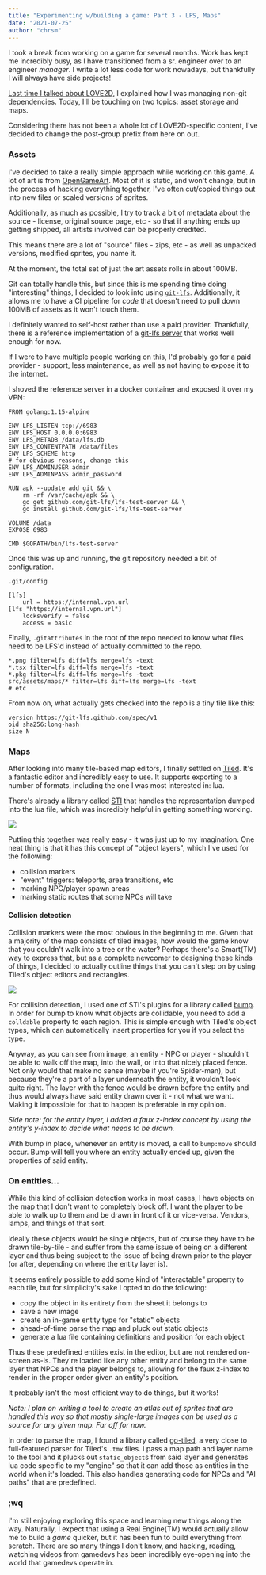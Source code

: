 ```yaml
---
title: "Experimenting w/building a game: Part 3 - LFS, Maps"
date: "2021-07-25"
author: "chrsm"
---
```


I took a break from working on a game for several months. Work has kept me
incredibly busy, as I have transitioned from a sr. engineer over to an engineer
_manager_. I write a lot less code for work nowadays, but thankfully I will
always have side projects!

[Last time I talked about LOVE2D][1], I explained how I was managing non-git
dependencies. Today, I'll be touching on two topics: asset storage and maps.

Considering there has not been a whole lot of LOVE2D-specific content, I've
decided to change the post-group prefix from here on out.

### Assets

I've decided to take a really simple approach while working on this game. A lot
of art is from [OpenGameArt][2]. Most of it is static, and won't change, but
in the process of hacking everything together, I've often cut/copied things out
into new files or scaled versions of sprites.

Additionally, as much as possible, I try to track a bit of metadata about the
source - license, original source page, etc - so that if anything ends up
getting shipped, all artists involved can be properly credited.

This means there are a lot of "source" files - zips, etc - as well as unpacked
versions, modified sprites, you name it.

At the moment, the total set of just the art assets rolls in about 100MB.

Git can totally handle this, but since this is me spending time doing
"interesting" things, I decided to look into using [`git-lfs`][3].
Additionally, it allows me to have a CI pipeline for _code_ that doesn't need
to pull down 100MB of assets as it won't touch them.

I definitely wanted to self-host rather than use a paid provider. Thankfully,
there is a reference implementation of a [git-lfs server][4] that works well
enough for now.

If I were to have multiple people working on this, I'd probably go for a paid
provider - support, less maintenance, as well as not having to expose it to
the internet.

I shoved the reference server in a docker container and exposed it over my VPN:

```
FROM golang:1.15-alpine

ENV LFS_LISTEN tcp://6983
ENV LFS_HOST 0.0.0.0:6983
ENV LFS_METADB /data/lfs.db
ENV LFS_CONTENTPATH /data/files
ENV LFS_SCHEME http
# for obvious reasons, change this
ENV LFS_ADMINUSER admin
ENV LFS_ADMINPASS admin_password

RUN apk --update add git && \
    rm -rf /var/cache/apk && \
    go get github.com/git-lfs/lfs-test-server && \
    go install github.com/git-lfs/lfs-test-server

VOLUME /data
EXPOSE 6983

CMD $GOPATH/bin/lfs-test-server
```

Once this was up and running, the git repository needed a bit of configuration.

`.git/config`

```
[lfs]
	url = https://internal.vpn.url
[lfs "https://internal.vpn.url"]
	locksverify = false
	access = basic
```

Finally, `.gitattributes` in the root of the repo needed to know what files
need to be LFS'd instead of actually committed to the repo.

```
*.png filter=lfs diff=lfs merge=lfs -text
*.tsx filter=lfs diff=lfs merge=lfs -text
*.pkg filter=lfs diff=lfs merge=lfs -text
src/assets/maps/* filter=lfs diff=lfs merge=lfs -text
# etc
```

From now on, what actually gets checked into the repo is a tiny file like this:

```
version https://git-lfs.github.com/spec/v1
oid sha256:long-hash
size N
```

### Maps

After looking into many tile-based map editors, I finally settled on [Tiled][5].
It's a fantastic editor and incredibly easy to use. It supports exporting to
a number of formats, including the one I was most interested in: lua.

There's already a library called [STI][6] that handles the representation
dumped into the lua file, which was incredibly helpful in getting something
working.

<img src="/img/20210725_tiled.png" />

Putting this together was really easy - it was just up to my imagination.
One neat thing is that it has this concept of "object layers", which I've
used for the following:

- collision markers
- "event" triggers: teleports, area transitions, etc
- marking NPC/player spawn areas
- marking static routes that some NPCs will take

#### Collision detection

Collision markers were the most obvious in the beginning to me. Given that a
majority of the map consists of tiled images, how would the game know that
you couldn't walk into a tree or the water? Perhaps there's a Smart(TM) way
to express that, but as a complete newcomer to designing these kinds of things,
I decided to actually outline things that you can't step on by using Tiled's
object editors and rectangles.

<img src="/img/20210725_tiled-collision.png" />

For collision detection, I used one of STI's plugins for a library called [bump][7]. 
In order for bump to know what objects are collidable, you need to add a
`colldable` property to each region. This is simple enough with Tiled's object
types, which can automatically insert properties for you if you select the
type.

Anyway, as you can see from image, an entity - NPC or player - shouldn't be able
to walk off the map, into the wall, or into that nicely placed fence. Not only
would that make no sense (maybe if you're Spider-man), but because they're a
part of a layer underneath the entity, it wouldn't look quite right. The layer
with the fence would be drawn before the entity and thus would always have said
entity drawn over it - not what we want. Making it impossible for that to
happen is preferable in my opinion.

_Side note: for the entity layer, I added a faux z-index concept by using the
entity's y-index to decide what needs to be drawn._

With bump in place, whenever an entity is moved, a call to `bump:move` should
occur. Bump will tell you where an entity actually ended up, given the properties
of said entity.

### On entities...

While this kind of collision detection works in most cases, I have objects on
the map that I don't want to completely block off. I want the player to be able
to walk up to them and be drawn in front of it or vice-versa. Vendors, lamps,
and things of that sort.

Ideally these objects would be single objects, but of course they have to be
drawn tile-by-tile - and suffer from the same issue of being on a different
layer and thus being subject to the issue of being drawn prior to the player
(or after, depending on where the entity layer is).

It seems entirely possible to add some kind of "interactable" property to each
tile, but for simplicity's sake I opted to do the following:

- copy the object in its entirety from the sheet it belongs to
- save a new image
- create an in-game entity type for "static" objects
- ahead-of-time parse the map and pluck out static objects
- generate a lua file containing definitions and position for each object

Thus these predefined entities exist in the editor, but are not rendered
on-screen as-is. They're loaded like any other entity and belong to the same
layer that NPCs and the player belongs to, allowing for the faux z-index
to render in the proper order given an entity's position.

It probably isn't the most efficient way to do things, but it works!

_Note: I plan on writing a tool to create an atlas out of sprites that are
handled this way so that mostly single-large images can be used as a source
for any given map. Far off for now._

In order to parse the map, I found a library called [go-tiled][8], a very
close to full-featured parser for Tiled's `.tmx` files. I pass a map path
and layer name to the tool and it plucks out `static_object`s from said layer
and generates lua code specific to my "engine" so that it can add those as
entities in the world when it's loaded. This also handles generating code for
NPCs and "AI paths" that are predefined.

### ;wq

I'm still enjoying exploring this space and learning new things along the way.
Naturally, I expect that using a Real Engine(TM) would actually allow me to
build a _game_ quicker, but it has been fun to build everything from scratch.
There are so many things I don't know, and hacking, reading, watching videos
from gamedevs has been incredibly eye-opening into the world that gamedevs
operate in.

[1]: https://love2d.org
[2]: https://opengameart.org/
[3]: https://git-lfs.github.com/
[4]: https://github.com/git-lfs/lfs-test-server
[5]: https://mapeditor.org
[6]: https://github.com/karai17/Simple-Tiled-Implementation
[7]: https://github.com/kikito/bump.lua
[8]: https://github.com/lafriks/go-tiled
[9]: https://github.com/teal-language/tl
